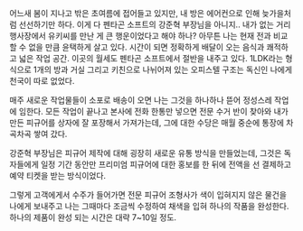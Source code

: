 어느새 봄이 지나고 밖은 초여름에 접어들고 있지만, 내 방은 에어컨으로 인해 늦가을처럼 선선하기만 하다.
이게 다 펜타곤 소프트의 강준혁 부장님을 아니지.. 내가 없는 거리 행사장에서 유키씨를 만난 게 큰 행운이었다고 해야 하나?
아무튼 나는 현재 전과 비교할 수 없을 만큼 윤택하게 살고 있다.
시간이 되면 정확하게 배달이 오는 음식과 쾌적하고 넓은 작업 공간.
이곳의 월세도 펜타곤 소프트에서 절반을 내주고 있다.
1LDK라는 형식으로 1개의 방과 거실 그리고 키친으로 나뉘어져 있는 오피스텔 구조는 독신인 나에게 천국이 따로 없었다.

매주 새로운 작업물들이 소포로 배송이 오면 나는 그것을 하나하나 뜯어 정성스레 작업에 임한다.
모든 작업이 끝나고 본사에 전화 한통만 넣으면 전문 수거 반이 찾아와 내가 만든 피규어를 상자에 잘 포장해서 가져가는데, 그에 대한 수당은 매월 중순에 통장에 차곡차곡 쌓여 갔다.

강준혁 부장님은 피규어 제작에 대해 굉장히 새로운 유통 방식을 만들었는데, 그것은 독자들에게 일정 기간 동안만 프리미엄 피규어에 대한 홍보를 한 뒤에 전액을 선 결제하고 예약 티켓을 받는 방식이었다.

그렇게 고객에게서 수주가 들어가면 전문 피규어 조형사가 색이 입혀지지 않은 물건을 나에게 보내주고 나는 그때마다 조금씩 수정하여 채색을 입혀 하나의 작품을 완성한다. 하나의 제품이 완성 되는 시간은 대략 7~10일 정도.